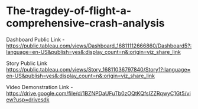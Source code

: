 # The-tragdey-of-flight-a-comprehensive-crash-analysis


Dashboard Public Link -https://public.tableau.com/views/Dashboard_16811112666860/Dashboard5?:language=en-US&publish=yes&:display_count=n&:origin=viz_share_link

Story Public Link https://public.tableau.com/views/Story_16811036797840/Story1?:language=en-US&publish=yes&:display_count=n&:origin=viz_share_link


Video Demonstration Link - https://drive.google.com/file/d/1BZNPDaUFuTb0zOQtKQfsIZZRqwyC1Gt5/view?usp=drivesdk
